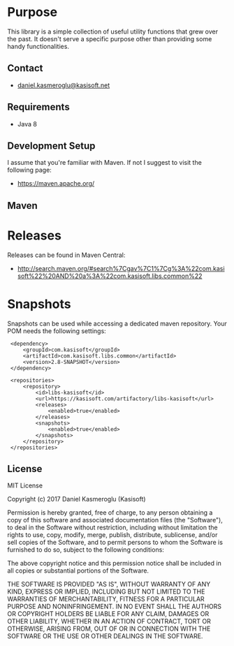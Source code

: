 Purpose
=======

This library is a simple collection of useful utility functions that grew over the past. It doesn't serve a specific 
purpose other than providing some handy functionalities.


Contact
-------

* daniel.kasmeroglu@kasisoft.net


Requirements
------------

 * Java 8


Development Setup
-----------------

I assume that you're familiar with Maven. If not I suggest to visit the following page:

* https://maven.apache.org/


Maven
-----

Releases
========

Releases can be found in Maven Central:

* http://search.maven.org/#search%7Cgav%7C1%7Cg%3A%22com.kasisoft%22%20AND%20a%3A%22com.kasisoft.libs.common%22


Snapshots
=========

Snapshots can be used while accessing a dedicated maven repository. Your POM needs the following settings:

     <dependency>
         <groupId>com.kasisoft</groupId>
         <artifactId>com.kasisoft.libs.common</artifactId>
         <version>2.8-SNAPSHOT</version>
     </dependency>
     
     <repositories>
         <repository>
             <id>libs-kasisoft</id>
             <url>https://kasisoft.com/artifactory/libs-kasisoft</url>
             <releases>
                 <enabled>true</enabled>
             </releases>
             <snapshots>
                 <enabled>true</enabled>
             </snapshots>
         </repository>
     </repositories>
     
     

License
-------

MIT License

Copyright (c) 2017 Daniel Kasmeroglu (Kasisoft)

Permission is hereby granted, free of charge, to any person obtaining a copy
of this software and associated documentation files (the "Software"), to deal
in the Software without restriction, including without limitation the rights
to use, copy, modify, merge, publish, distribute, sublicense, and/or sell
copies of the Software, and to permit persons to whom the Software is
furnished to do so, subject to the following conditions:

The above copyright notice and this permission notice shall be included in all
copies or substantial portions of the Software.

THE SOFTWARE IS PROVIDED "AS IS", WITHOUT WARRANTY OF ANY KIND, EXPRESS OR
IMPLIED, INCLUDING BUT NOT LIMITED TO THE WARRANTIES OF MERCHANTABILITY,
FITNESS FOR A PARTICULAR PURPOSE AND NONINFRINGEMENT. IN NO EVENT SHALL THE
AUTHORS OR COPYRIGHT HOLDERS BE LIABLE FOR ANY CLAIM, DAMAGES OR OTHER
LIABILITY, WHETHER IN AN ACTION OF CONTRACT, TORT OR OTHERWISE, ARISING FROM,
OUT OF OR IN CONNECTION WITH THE SOFTWARE OR THE USE OR OTHER DEALINGS IN THE
SOFTWARE.
